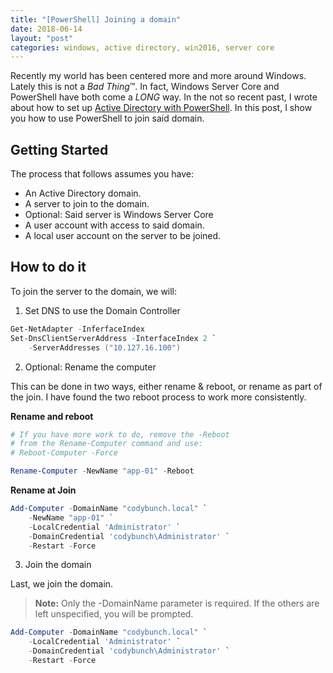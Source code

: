 ```yaml
---
title: "[PowerShell] Joining a domain"
date: 2018-06-14
layout: "post"
categories: windows, active directory, win2016, server core
---
```


Recently my world has been centered more and more around Windows. Lately this is not a _Bad Thing_™. In fact, Windows Server Core and PowerShell have both come a _LONG_ way. In the not so recent past, I wrote about how to set up [Active Directory with PowerShell](https://blog.codybunch.com/2017/04/10/Building-a-Windows-Domain-with-PowerShell/). In this post, I show you how to use PowerShell to join said domain.

## Getting Started

The process that follows assumes you have:

* An Active Directory domain.
* A server to join to the domain.
* Optional: Said server is Windows Server Core
* A user account with access to said domain.
* A local user account on the server to be joined.

## How to do it

To join the server to the domain, we will:

1. Set DNS to use the Domain Controller

```powershell
Get-NetAdapter -InferfaceIndex
Set-DnsClientServerAddress -InterfaceIndex 2 `
    -ServerAddresses ("10.127.16.100")
```

2. Optional: Rename the computer

This can be done in two ways, either rename & reboot, or rename as part of the join. I have found the two reboot process to work more consistently.

**Rename and reboot**

```powershell
# If you have more work to do, remove the -Reboot 
# from the Rename-Computer command and use:
# Reboot-Computer -Force

Rename-Computer -NewName "app-01" -Reboot
```

**Rename at Join**

```powershell
Add-Computer -DomainName "codybunch.local" `
    -NewName "app-01" `
    -LocalCredential 'Administrator' `
    -DomainCredential 'codybunch\Administrator' `
    -Restart -Force
```

3. Join the domain

Last, we join the domain.

> **Note:** Only the -DomainName parameter is required. If the others are left unspecified, you will be prompted.

```powershell
Add-Computer -DomainName "codybunch.local" `
    -LocalCredential 'Administrator' `
    -DomainCredential 'codybunch\Administrator' `
    -Restart -Force
```